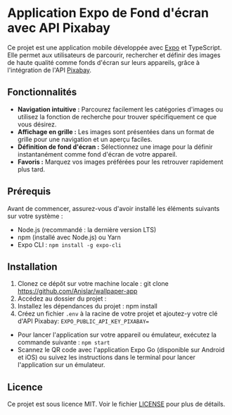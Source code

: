 # Application Expo de Fond d'écran avec API Pixabay

Ce projet est une application mobile développée avec [Expo](https://expo.dev/) et TypeScript. Elle permet aux utilisateurs de parcourir, rechercher et définir des images de haute qualité comme fonds d'écran sur leurs appareils, grâce à l'intégration de l'API [Pixabay](https://pixabay.com/api/docs/).

## Fonctionnalités

- **Navigation intuitive :** Parcourez facilement les catégories d'images ou utilisez la fonction de recherche pour trouver spécifiquement ce que vous désirez.
- **Affichage en grille :** Les images sont présentées dans un format de grille pour une navigation et un aperçu faciles.
- **Définition de fond d'écran :** Sélectionnez une image pour la définir instantanément comme fond d'écran de votre appareil.
- **Favoris :** Marquez vos images préférées pour les retrouver rapidement plus tard.

## Prérequis

Avant de commencer, assurez-vous d'avoir installé les éléments suivants sur votre système :

- Node.js (recommandé : la dernière version LTS)
- npm (installé avec Node.js) ou Yarn
- Expo CLI : `npm install -g expo-cli`

## Installation

1. Clonez ce dépôt sur votre machine locale : git clone https://github.com/Anislar/wallpaper-app
2. Accédez au dossier du projet :
3. Installez les dépendances du projet : npm install 
4. Créez un fichier `.env` à la racine de votre projet et ajoutez-y votre clé d'API Pixabay: `EXPO_PUBLIC_API_KEY_PIXABAY=`


- Pour lancer l'application sur votre appareil ou émulateur, exécutez la commande suivante : `npm start`
- Scannez le QR code avec l'application Expo Go (disponible sur Android et iOS) ou suivez les instructions dans le terminal pour lancer l'application sur un émulateur.

## Licence

Ce projet est sous licence MIT. Voir le fichier [LICENSE](LICENSE) pour plus de détails.





